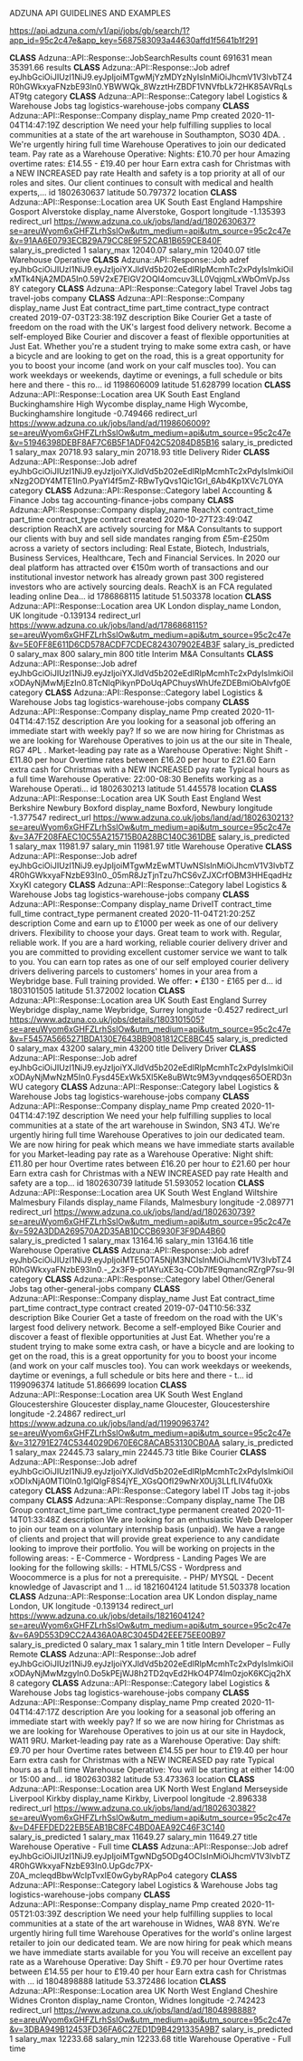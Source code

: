 ADZUNA API GUIDELINES AND EXAMPLES

https://api.adzuna.com/v1/api/jobs/gb/search/1?app_id=95c2c47e&app_key=5687583093a44630affd1f5641b1f291

__CLASS__
Adzuna::API::Response::JobSearchResults
count
691631
mean
35391.66
results
__CLASS__
Adzuna::API::Response::Job
adref
eyJhbGciOiJIUzI1NiJ9.eyJpIjoiMTgwMjYzMDYzNyIsInMiOiJhcmV1V3lvbTZ4R0hGWkxyaFNzbE93In0.YBWWQk_8WzztHrZBDF1VNVfbLk72HK85AVRqLsAT9tg
category
__CLASS__
Adzuna::API::Response::Category
label
Logistics & Warehouse Jobs
tag
logistics-warehouse-jobs
company
__CLASS__
Adzuna::API::Response::Company
display_name
Pmp
created
2020-11-04T14:47:19Z
description
We need your help fulfilling supplies to local communities at a state of the art warehouse in Southampton, SO30 4DA. . We're urgently hiring full time Warehouse Operatives to join our dedicated team. Pay rate as a Warehouse Operative: Nights: £10.70 per hour Amazing overtime rates: £14.55 - £19.40 per hour Earn extra cash for Christmas with a NEW INCREASED pay rate Health and safety is a top priority at all of our roles and sites. Our client continues to consult with medical and health experts,…
id
1802630637
latitude
50.797372
location
__CLASS__
Adzuna::API::Response::Location
area
UK
South East England
Hampshire
Gosport
Alverstoke
display_name
Alverstoke, Gosport
longitude
-1.135393
redirect_url
https://www.adzuna.co.uk/jobs/land/ad/1802630637?se=areuWyom6xGHFZLrhSslOw&utm_medium=api&utm_source=95c2c47e&v=91AA6E0793ECB29A79CC8E9F52CAB1B659CE840F
salary_is_predicted
1
salary_max
12040.07
salary_min
12040.07
title
Warehouse Operative
__CLASS__
Adzuna::API::Response::Job
adref
eyJhbGciOiJIUzI1NiJ9.eyJzIjoiYXJldVd5b202eEdIRlpMcmhTc2xPdyIsImkiOiIxMTk4NjA2MDA5In0.59V2xE7ElGV2OQl4omcuv3LL0VqjqmLxWbOmVpJss8Y
category
__CLASS__
Adzuna::API::Response::Category
label
Travel Jobs
tag
travel-jobs
company
__CLASS__
Adzuna::API::Response::Company
display_name
Just Eat
contract_time
part_time
contract_type
contract
created
2019-07-03T23:38:19Z
description
Bike Courier Get a taste of freedom on the road with the UK's largest food delivery network. Become a self-employed Bike Courier and discover a feast of flexible opportunities at Just Eat. Whether you're a student trying to make some extra cash, or have a bicycle and are looking to get on the road, this is a great opportunity for you to boost your income (and work on your calf muscles too). You can work weekdays or weekends, daytime or evenings, a full schedule or bits here and there - this ro…
id
1198606009
latitude
51.628799
location
__CLASS__
Adzuna::API::Response::Location
area
UK
South East England
Buckinghamshire
High Wycombe
display_name
High Wycombe, Buckinghamshire
longitude
-0.749466
redirect_url
https://www.adzuna.co.uk/jobs/land/ad/1198606009?se=areuWyom6xGHFZLrhSslOw&utm_medium=api&utm_source=95c2c47e&v=51946398DEBF8AF7C6B5F1ADF042C52084D85B16
salary_is_predicted
1
salary_max
20718.93
salary_min
20718.93
title
Delivery Rider
__CLASS__
Adzuna::API::Response::Job
adref
eyJhbGciOiJIUzI1NiJ9.eyJzIjoiYXJldVd5b202eEdIRlpMcmhTc2xPdyIsImkiOiIxNzg2ODY4MTE1In0.PyaYI4f5mZ-RBwTyQvs1Qic1Grl_6Ab4Kp1XVc7L0YA
category
__CLASS__
Adzuna::API::Response::Category
label
Accounting & Finance Jobs
tag
accounting-finance-jobs
company
__CLASS__
Adzuna::API::Response::Company
display_name
ReachX
contract_time
part_time
contract_type
contract
created
2020-10-27T23:49:04Z
description
ReachX are actively sourcing for M&A Consultants to support our clients with buy and sell side mandates ranging from £5m-£250m across a variety of sectors including: Real Estate, Biotech, Industrials, Business Services, Healthcare, Tech and Financial Services. In 2020 our deal platform has attracted over €150m worth of transactions and our institutional investor network has already grown past 300 registered investors who are actively sourcing deals. ReachX is an FCA regulated leading online Dea…
id
1786868115
latitude
51.503378
location
__CLASS__
Adzuna::API::Response::Location
area
UK
London
display_name
London, UK
longitude
-0.139134
redirect_url
https://www.adzuna.co.uk/jobs/land/ad/1786868115?se=areuWyom6xGHFZLrhSslOw&utm_medium=api&utm_source=95c2c47e&v=5E0FF8E611D6CD578ACDF7CDEC824307902E4B3F
salary_is_predicted
0
salary_max
800
salary_min
800
title
Interim M&A Consultants
__CLASS__
Adzuna::API::Response::Job
adref
eyJhbGciOiJIUzI1NiJ9.eyJzIjoiYXJldVd5b202eEdIRlpMcmhTc2xPdyIsImkiOiIxODAyNjMwMjEzIn0.8TcNIqPikynPDoUqAPChuysWhUfeZDEBmiObAlvfg0E
category
__CLASS__
Adzuna::API::Response::Category
label
Logistics & Warehouse Jobs
tag
logistics-warehouse-jobs
company
__CLASS__
Adzuna::API::Response::Company
display_name
Pmp
created
2020-11-04T14:47:15Z
description
Are you looking for a seasonal job offering an immediate start with weekly pay? If so we are now hiring for Christmas as we are looking for Warehouse Operatives to join us at the our site in Theale, RG7 4PL . Market-leading pay rate as a Warehouse Operative: Night Shift - £11.80 per hour Overtime rates between £16.20 per hour to £21.60 Earn extra cash for Christmas with a NEW INCREASED pay rate Typical hours as a full time Warehouse Operative: 22:00-08:30 Benefits working as a Warehouse Operati…
id
1802630213
latitude
51.445578
location
__CLASS__
Adzuna::API::Response::Location
area
UK
South East England
West Berkshire
Newbury
Boxford
display_name
Boxford, Newbury
longitude
-1.377547
redirect_url
https://www.adzuna.co.uk/jobs/land/ad/1802630213?se=areuWyom6xGHFZLrhSslOw&utm_medium=api&utm_source=95c2c47e&v=3A7F208FAEC10C55A215715B0A28BC140C361DBE
salary_is_predicted
1
salary_max
11981.97
salary_min
11981.97
title
Warehouse Operative
__CLASS__
Adzuna::API::Response::Job
adref
eyJhbGciOiJIUzI1NiJ9.eyJpIjoiMTgwMzEwMTUwNSIsInMiOiJhcmV1V3lvbTZ4R0hGWkxyaFNzbE93In0._05mR8JzTjnTzu7hCS6vZJXCrfOBM3HHEqadHzXxyKI
category
__CLASS__
Adzuna::API::Response::Category
label
Logistics & Warehouse Jobs
tag
logistics-warehouse-jobs
company
__CLASS__
Adzuna::API::Response::Company
display_name
DriveIT
contract_time
full_time
contract_type
permanent
created
2020-11-04T21:20:25Z
description
Come and earn up to £1000 per week as one of our delivery drivers. Flexibility to choose your days. Great team to work with. Regular, reliable work. If you are a hard working, reliable courier delivery driver and you are committed to providing excellent customer service we want to talk to you. You can earn top rates as one of our self employed courier delivery drivers delivering parcels to customers' homes in your area from a Weybridge base. Full training provided. We offer: • £130 - £165 per d…
id
1803101505
latitude
51.372002
location
__CLASS__
Adzuna::API::Response::Location
area
UK
South East England
Surrey
Weybridge
display_name
Weybridge, Surrey
longitude
-0.4527
redirect_url
https://www.adzuna.co.uk/jobs/details/1803101505?se=areuWyom6xGHFZLrhSslOw&utm_medium=api&utm_source=95c2c47e&v=F5457A5665271BDA130E7643BB9081812CE8BC45
salary_is_predicted
0
salary_max
43200
salary_min
43200
title
Delivery Driver
__CLASS__
Adzuna::API::Response::Job
adref
eyJhbGciOiJIUzI1NiJ9.eyJzIjoiYXJldVd5b202eEdIRlpMcmhTc2xPdyIsImkiOiIxODAyNjMwNzM5In0.Fysd45ExWk5Xl5Ke8uBWtc9M3yvndqqes65OERD3nWU
category
__CLASS__
Adzuna::API::Response::Category
label
Logistics & Warehouse Jobs
tag
logistics-warehouse-jobs
company
__CLASS__
Adzuna::API::Response::Company
display_name
Pmp
created
2020-11-04T14:47:19Z
description
We need your help fulfilling supplies to local communities at a state of the art warehouse in Swindon, SN3 4TJ. We're urgently hiring full time Warehouse Operatives to join our dedicated team. We are now hiring for peak which means we have immediate starts available for you Market-leading pay rate as a Warehouse Operative: Night shift: £11.80 per hour Overtime rates between £16.20 per hour to £21.60 per hour Earn extra cash for Christmas with a NEW INCREASED pay rate Health and safety are a top…
id
1802630739
latitude
51.593052
location
__CLASS__
Adzuna::API::Response::Location
area
UK
South West England
Wiltshire
Malmesbury
Filands
display_name
Filands, Malmesbury
longitude
-2.089771
redirect_url
https://www.adzuna.co.uk/jobs/land/ad/1802630739?se=areuWyom6xGHFZLrhSslOw&utm_medium=api&utm_source=95c2c47e&v=592A3DDA269570A2D35AB1DCCB6930F3F9DA4B60
salary_is_predicted
1
salary_max
13164.16
salary_min
13164.16
title
Warehouse Operative
__CLASS__
Adzuna::API::Response::Job
adref
eyJhbGciOiJIUzI1NiJ9.eyJpIjoiMTE5OTA5NjM3NCIsInMiOiJhcmV1V3lvbTZ4R0hGWkxyaFNzbE93In0.-_2x3F9-pt1AYuXE3q-COb7lfE9qmancRZrgP7su-9I
category
__CLASS__
Adzuna::API::Response::Category
label
Other/General Jobs
tag
other-general-jobs
company
__CLASS__
Adzuna::API::Response::Company
display_name
Just Eat
contract_time
part_time
contract_type
contract
created
2019-07-04T10:56:33Z
description
Bike Courier Get a taste of freedom on the road with the UK's largest food delivery network. Become a self-employed Bike Courier and discover a feast of flexible opportunities at Just Eat. Whether you're a student trying to make some extra cash, or have a bicycle and are looking to get on the road, this is a great opportunity for you to boost your income (and work on your calf muscles too). You can work weekdays or weekends, daytime or evenings, a full schedule or bits here and there - t…
id
1199096374
latitude
51.866699
location
__CLASS__
Adzuna::API::Response::Location
area
UK
South West England
Gloucestershire
Gloucester
display_name
Gloucester, Gloucestershire
longitude
-2.24867
redirect_url
https://www.adzuna.co.uk/jobs/land/ad/1199096374?se=areuWyom6xGHFZLrhSslOw&utm_medium=api&utm_source=95c2c47e&v=312791E274C5344029D670E6C8ACAB53130CB0AA
salary_is_predicted
1
salary_max
22445.73
salary_min
22445.73
title
Bike Courier
__CLASS__
Adzuna::API::Response::Job
adref
eyJhbGciOiJIUzI1NiJ9.eyJzIjoiYXJldVd5b202eEdIRlpMcmhTc2xPdyIsImkiOiIxODIxNjA0MTI0In0.1gIQIgF8S4jYE_XGsQOfI29wNrX0Uj3LLfLIV4fu0Xk
category
__CLASS__
Adzuna::API::Response::Category
label
IT Jobs
tag
it-jobs
company
__CLASS__
Adzuna::API::Response::Company
display_name
The DB Group
contract_time
part_time
contract_type
permanent
created
2020-11-14T01:33:48Z
description
We are looking for an enthusiastic Web Developer to join our team on a voluntary internship basis (unpaid). We have a range of clients and project that will provide great experience to any candidate looking to improve their portfolio. You will be working on projects in the following areas: - E-Commerce - Wordpress - Landing Pages We are looking for the following skills: - HTML5/CSS - Wordpress and Woocommerce is a plus for not a prerequisite. - PHP/ MYSQL - Decent knowledge of Javascript and 1 …
id
1821604124
latitude
51.503378
location
__CLASS__
Adzuna::API::Response::Location
area
UK
London
display_name
London, UK
longitude
-0.139134
redirect_url
https://www.adzuna.co.uk/jobs/details/1821604124?se=areuWyom6xGHFZLrhSslOw&utm_medium=api&utm_source=95c2c47e&v=6A9D553D9CC2A436A0A8C3045D42EEE75EE00B97
salary_is_predicted
0
salary_max
1
salary_min
1
title
Intern Developer – Fully Remote
__CLASS__
Adzuna::API::Response::Job
adref
eyJhbGciOiJIUzI1NiJ9.eyJzIjoiYXJldVd5b202eEdIRlpMcmhTc2xPdyIsImkiOiIxODAyNjMwMzgyIn0.Do5kPEjWJ8h2TD2qvEd2HkO4P74lm0zjoK6KCjq2hX8
category
__CLASS__
Adzuna::API::Response::Category
label
Logistics & Warehouse Jobs
tag
logistics-warehouse-jobs
company
__CLASS__
Adzuna::API::Response::Company
display_name
Pmp
created
2020-11-04T14:47:17Z
description
Are you looking for a seasonal job offering an immediate start with weekly pay? If so we are now hiring for Christmas as we are looking for Warehouse Operatives to join us at our site in Haydock, WA11 9RU. Market-leading pay rate as a Warehouse Operative: Day shift: £9.70 per hour Overtime rates between £14.55 per hour to £19.40 per hour Earn extra cash for Christmas with a NEW INCREASED pay rate Typical hours as a full time Warehouse Operative: You will be starting at either 14:00 or 15:00 and…
id
1802630382
latitude
53.473363
location
__CLASS__
Adzuna::API::Response::Location
area
UK
North West England
Merseyside
Liverpool
Kirkby
display_name
Kirkby, Liverpool
longitude
-2.896338
redirect_url
https://www.adzuna.co.uk/jobs/land/ad/1802630382?se=areuWyom6xGHFZLrhSslOw&utm_medium=api&utm_source=95c2c47e&v=D4FEFDED22EB5EAB1BC8FC4BD0AEA92C46F3C140
salary_is_predicted
1
salary_max
11649.27
salary_min
11649.27
title
Warehouse Operative - Full time
__CLASS__
Adzuna::API::Response::Job
adref
eyJhbGciOiJIUzI1NiJ9.eyJpIjoiMTgwNDg5ODg4OCIsInMiOiJhcmV1V3lvbTZ4R0hGWkxyaFNzbE93In0.UpGdc7PX-Z0A_mcleqdBbwWcIpTvxIE0wGybyRApPo4
category
__CLASS__
Adzuna::API::Response::Category
label
Logistics & Warehouse Jobs
tag
logistics-warehouse-jobs
company
__CLASS__
Adzuna::API::Response::Company
display_name
Pmp
created
2020-11-05T21:03:39Z
description
We need your help fulfilling supplies to local communities at a state of the art warehouse in Widnes, WA8 8YN. We're urgently hiring full time Warehouse Operatives for the world's online largest retailer to join our dedicated team. We are now hiring for peak which means we have immediate starts available for you You will receive an excellent pay rate as a Warehouse Operative: Day Shift - £9.70 per hour Overtime rates between £14.55 per hour to £19.40 per hour Earn extra cash for Christmas with …
id
1804898888
latitude
53.372486
location
__CLASS__
Adzuna::API::Response::Location
area
UK
North West England
Cheshire
Widnes
Cronton
display_name
Cronton, Widnes
longitude
-2.742423
redirect_url
https://www.adzuna.co.uk/jobs/land/ad/1804898888?se=areuWyom6xGHFZLrhSslOw&utm_medium=api&utm_source=95c2c47e&v=3DBA949B12453FD36FA6C27ED1D9B4291335A9B7
salary_is_predicted
1
salary_max
12233.68
salary_min
12233.68
title
Warehouse Operative - Full time
